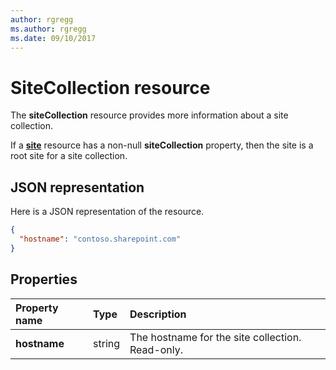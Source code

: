 ```yaml
---
author: rgregg
ms.author: rgregg
ms.date: 09/10/2017
---
```

# SiteCollection resource

The **siteCollection** resource provides more information about a site collection.

If a [**site**](../resources/site.md) resource has a non-null **siteCollection** property, then the site is a root site for a site collection.

## JSON representation

Here is a JSON representation of the resource.

<!-- {
  "blockType": "resource",
  "optionalProperties": [
  ],
  "@odata.type": "oneDrive.siteCollection"
}-->

```json
{
  "hostname": "contoso.sharepoint.com"
}
```

## Properties

| Property name | Type    | Description                                                                                                                  |
|:--------------|:--------|:---------------------------------------------------
| **hostname**  | string  | The hostname for the site collection. Read-only.


<!-- uuid: 8fcb5dbc-d5aa-4681-8e31-b001d5168d79
2015-10-25 14:57:30 UTC -->
<!-- {
  "type": "#page.annotation",
  "description": "",
  "keywords": "",
  "section": "documentation",
  "tocPath": "Facets/SiteCollection"
}-->
